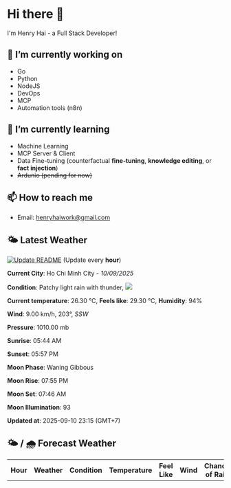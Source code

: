 # Hi there 👋

I'm Henry Hai - a Full Stack Developer!

## 🔭 I’m currently working on

- Go
- Python
- NodeJS
- DevOps
- MCP
- Automation tools (n8n)

## 🌱 I’m currently learning

- Machine Learning
- MCP Server & Client
- Data Fine-tuning (counterfactual **fine‑tuning**, **knowledge editing**, or **fact injection**)
- ~~Ardunio (pending for now)~~

## 📫 How to reach me

- Email: <henryhaiwork@gmail.com>

## 🌤️ Latest Weather
[![Update README](https://github.com/henry0hai/henry0hai/actions/workflows/udpateReadme.yml/badge.svg)](https://github.com/henry0hai/henry0hai/actions/workflows/udpateReadme.yml)
(Update every **hour**)
<!-- CURRENT_WEATHER:START -->
**Current City**: Ho Chi Minh City - *10/09/2025*

**Condition**: Patchy light rain with thunder, <img src="https://cdn.weatherapi.com/weather/64x64/night/386.png"/>

**Current temperature**: 26.30 °C, **Feels like**: 29.30 °C, **Humidity**: 94%

**Wind**: 9.00 km/h, 203°, *SSW*

**Pressure**: 1010.00 mb

**Sunrise**: 05:44 AM

**Sunset**: 05:57 PM

**Moon Phase**: Waning Gibbous

**Moon Rise**: 07:55 PM

**Moon Set**: 07:46 AM

**Moon Illumination**: 93

**Updated at**: 2025-09-10 23:15 (GMT+7)<!-- CURRENT_WEATHER:END -->

## 🌤️ / 🌧️ Forecast Weather
<!-- FORECAST_WEATHER:START -->
<table>
		<tr>
			<th>Hour</th>
			<th>Weather</th>
			<th>Condition</th>
			<th>Temperature</th>
			<th>Feel Like</th>
			<th>Wind</th>
			<th>Chance of Rain</th>
		</tr>
</table>
<!-- FORECAST_WEATHER:END -->
